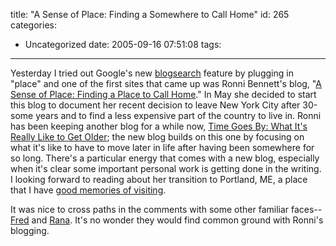 title: "A Sense of Place: Finding a Somewhere to Call Home"
id: 265
categories:
  - Uncategorized
date: 2005-09-16 07:51:08
tags:
---

Yesterday I tried out Google's new [blogsearch](http://blogsearch.google.com) feature by plugging in &quot;place&quot; and one of the first sites that came up was Ronni Bennett's blog, &quot;[A Sense of Place: Finding a Place to Call Home](http://www.asenseofplace.net/).&quot; In May she decided to start this blog to document her recent decision to leave New York City after 30-some years and to find a less expensive part of the country to live in. Ronni has been keeping another blog for a while now, [Time Goes By: What It's Really Like to Get Older](http://www.timegoesby.net); the new blog builds on this one by focusing on what it's like to have to move later in life after having been somewhere for so long. There's a particular energy that comes with a new blog, especially when it's clear some important personal work is getting done in the writing. I looking forward to reading about her transition to Portland, ME, a place that I have [good memories of visiting](/drupal-4.7/node/145).

It was nice to cross paths in the comments with some other familiar faces--[Fred](http://www.fragmentsfromfloyd.com/) and [Rana](http://www.ranablog.com/). It's no wonder they would find common ground with Ronni's blogging. 
 